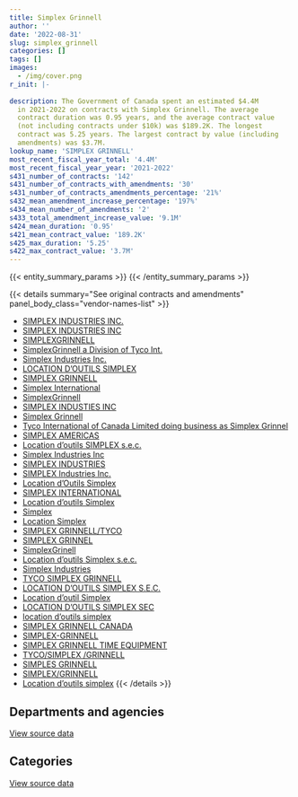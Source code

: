 ```yaml
---
title: Simplex Grinnell
author: ''
date: '2022-08-31'
slug: simplex_grinnell
categories: []
tags: []
images:
  - /img/cover.png
r_init: |-
  
description: The Government of Canada spent an estimated $4.4M
  in 2021-2022 on contracts with Simplex Grinnell. The average
  contract duration was 0.95 years, and the average contract value
  (not including contracts under $10k) was $189.2K. The longest
  contract was 5.25 years. The largest contract by value (including
  amendments) was $3.7M.
lookup_name: 'SIMPLEX GRINNELL'
most_recent_fiscal_year_total: '4.4M'
most_recent_fiscal_year_year: '2021-2022'
s431_number_of_contracts: '142'
s431_number_of_contracts_with_amendments: '30'
s431_number_of_contracts_amendments_percentage: '21%'
s432_mean_amendment_increase_percentage: '197%'
s434_mean_number_of_amendments: '2'
s433_total_amendment_increase_value: '9.1M'
s424_mean_duration: '0.95'
s421_mean_contract_value: '189.2K'
s425_max_duration: '5.25'
s422_max_contract_value: '3.7M'
---
```


<script src="/rmarkdown-libs/htmlwidgets/htmlwidgets.js"></script>
<link href="/rmarkdown-libs/datatables-css/datatables-crosstalk.css" rel="stylesheet" />
<script src="/rmarkdown-libs/datatables-binding/datatables.js"></script>
<script src="/rmarkdown-libs/jquery/jquery-3.6.0.min.js"></script>
<link href="/rmarkdown-libs/dt-core-bootstrap/css/dataTables.bootstrap.min.css" rel="stylesheet" />
<link href="/rmarkdown-libs/dt-core-bootstrap/css/dataTables.bootstrap.extra.css" rel="stylesheet" />
<script src="/rmarkdown-libs/dt-core-bootstrap/js/jquery.dataTables.min.js"></script>
<script src="/rmarkdown-libs/dt-core-bootstrap/js/dataTables.bootstrap.min.js"></script>
<link href="/rmarkdown-libs/crosstalk/css/crosstalk.min.css" rel="stylesheet" />
<script src="/rmarkdown-libs/crosstalk/js/crosstalk.min.js"></script>
<script src="/rmarkdown-libs/htmlwidgets/htmlwidgets.js"></script>
<link href="/rmarkdown-libs/datatables-css/datatables-crosstalk.css" rel="stylesheet" />
<script src="/rmarkdown-libs/datatables-binding/datatables.js"></script>
<script src="/rmarkdown-libs/jquery/jquery-3.6.0.min.js"></script>
<link href="/rmarkdown-libs/dt-core-bootstrap/css/dataTables.bootstrap.min.css" rel="stylesheet" />
<link href="/rmarkdown-libs/dt-core-bootstrap/css/dataTables.bootstrap.extra.css" rel="stylesheet" />
<script src="/rmarkdown-libs/dt-core-bootstrap/js/jquery.dataTables.min.js"></script>
<script src="/rmarkdown-libs/dt-core-bootstrap/js/dataTables.bootstrap.min.js"></script>
<link href="/rmarkdown-libs/crosstalk/css/crosstalk.min.css" rel="stylesheet" />
<script src="/rmarkdown-libs/crosstalk/js/crosstalk.min.js"></script>

{{< entity_summary_params >}}
{{< /entity_summary_params >}}

{{< details summary="See original contracts and amendments" panel_body_class="vendor-names-list" >}}
- [SIMPLEX INDUSTRIES INC.](https://search.open.canada.ca/en/ct/?sort=contract_value_f%20desc&page=1&search_text=%22SIMPLEX%20INDUSTRIES%20INC.%22)
- [SIMPLEX INDUSTRIES INC](https://search.open.canada.ca/en/ct/?sort=contract_value_f%20desc&page=1&search_text=%22SIMPLEX%20INDUSTRIES%20INC%22)
- [SIMPLEXGRINNELL](https://search.open.canada.ca/en/ct/?sort=contract_value_f%20desc&page=1&search_text=%22SIMPLEXGRINNELL%22)
- [SimplexGrinnell a Division of Tyco Int.](https://search.open.canada.ca/en/ct/?sort=contract_value_f%20desc&page=1&search_text=%22SimplexGrinnell%20a%20Division%20of%20Tyco%20Int.%22)
- [Simplex Industries Inc.](https://search.open.canada.ca/en/ct/?sort=contract_value_f%20desc&page=1&search_text=%22Simplex%20Industries%20Inc.%22)
- [LOCATION D’OUTILS SIMPLEX](https://search.open.canada.ca/en/ct/?sort=contract_value_f%20desc&page=1&search_text=%22LOCATION%20D%27OUTILS%20SIMPLEX%22)
- [SIMPLEX GRINNELL](https://search.open.canada.ca/en/ct/?sort=contract_value_f%20desc&page=1&search_text=%22SIMPLEX%20GRINNELL%22)
- [Simplex International](https://search.open.canada.ca/en/ct/?sort=contract_value_f%20desc&page=1&search_text=%22Simplex%20International%22)
- [SimplexGrinnell](https://search.open.canada.ca/en/ct/?sort=contract_value_f%20desc&page=1&search_text=%22SimplexGrinnell%22)
- [SIMPLEX INDUSTIES INC](https://search.open.canada.ca/en/ct/?sort=contract_value_f%20desc&page=1&search_text=%22SIMPLEX%20INDUSTIES%20INC%22)
- [Simplex Grinnell](https://search.open.canada.ca/en/ct/?sort=contract_value_f%20desc&page=1&search_text=%22Simplex%20Grinnell%22)
- [Tyco International of Canada Limited doing business as Simplex Grinnel](https://search.open.canada.ca/en/ct/?sort=contract_value_f%20desc&page=1&search_text=%22Tyco%20International%20of%20Canada%20Limited%20doing%20business%20as%20Simplex%20Grinnel%22)
- [SIMPLEX AMERICAS](https://search.open.canada.ca/en/ct/?sort=contract_value_f%20desc&page=1&search_text=%22SIMPLEX%20AMERICAS%22)
- [Location d’outils SIMPLEX s.e.c.](https://search.open.canada.ca/en/ct/?sort=contract_value_f%20desc&page=1&search_text=%22Location%20d%27outils%20SIMPLEX%20s.e.c.%22)
- [Simplex Industries Inc](https://search.open.canada.ca/en/ct/?sort=contract_value_f%20desc&page=1&search_text=%22Simplex%20Industries%20Inc%22)
- [SIMPLEX INDUSTRIES](https://search.open.canada.ca/en/ct/?sort=contract_value_f%20desc&page=1&search_text=%22SIMPLEX%20INDUSTRIES%22)
- [SIMPLEX Industries Inc.](https://search.open.canada.ca/en/ct/?sort=contract_value_f%20desc&page=1&search_text=%22SIMPLEX%20Industries%20Inc.%22)
- [Location d’Outils Simplex](https://search.open.canada.ca/en/ct/?sort=contract_value_f%20desc&page=1&search_text=%22Location%20d%27Outils%20Simplex%22)
- [SIMPLEX INTERNATIONAL](https://search.open.canada.ca/en/ct/?sort=contract_value_f%20desc&page=1&search_text=%22SIMPLEX%20INTERNATIONAL%22)
- [Location d’outils Simplex](https://search.open.canada.ca/en/ct/?sort=contract_value_f%20desc&page=1&search_text=%22Location%20d%27outils%20Simplex%22)
- [Simplex](https://search.open.canada.ca/en/ct/?sort=contract_value_f%20desc&page=1&search_text=%22Simplex%22)
- [Location Simplex](https://search.open.canada.ca/en/ct/?sort=contract_value_f%20desc&page=1&search_text=%22Location%20Simplex%22)
- [SIMPLEX GRINNELL/TYCO](https://search.open.canada.ca/en/ct/?sort=contract_value_f%20desc&page=1&search_text=%22SIMPLEX%20GRINNELL%2fTYCO%22)
- [SIMPLEX GRINNEL](https://search.open.canada.ca/en/ct/?sort=contract_value_f%20desc&page=1&search_text=%22SIMPLEX%20GRINNEL%22)
- [SimplexGrinell](https://search.open.canada.ca/en/ct/?sort=contract_value_f%20desc&page=1&search_text=%22SimplexGrinell%22)
- [Location d’outils Simplex s.e.c.](https://search.open.canada.ca/en/ct/?sort=contract_value_f%20desc&page=1&search_text=%22Location%20d%27outils%20Simplex%20s.e.c.%22)
- [Simplex Industries](https://search.open.canada.ca/en/ct/?sort=contract_value_f%20desc&page=1&search_text=%22Simplex%20Industries%22)
- [TYCO SIMPLEX GRINNELL](https://search.open.canada.ca/en/ct/?sort=contract_value_f%20desc&page=1&search_text=%22TYCO%20SIMPLEX%20GRINNELL%22)
- [LOCATION D’OUTILS SIMPLEX S.E.C.](https://search.open.canada.ca/en/ct/?sort=contract_value_f%20desc&page=1&search_text=%22LOCATION%20D%27OUTILS%20SIMPLEX%20S.E.C.%22)
- [Location d’outil Simplex](https://search.open.canada.ca/en/ct/?sort=contract_value_f%20desc&page=1&search_text=%22Location%20d%27outil%20Simplex%22)
- [LOCATION D’OUTILS SIMPLEX SEC](https://search.open.canada.ca/en/ct/?sort=contract_value_f%20desc&page=1&search_text=%22LOCATION%20D%27OUTILS%20SIMPLEX%20SEC%22)
- [location d’outils simplex](https://search.open.canada.ca/en/ct/?sort=contract_value_f%20desc&page=1&search_text=%22location%20d%27outils%20simplex%22)
- [SIMPLEX GRINNELL CANADA](https://search.open.canada.ca/en/ct/?sort=contract_value_f%20desc&page=1&search_text=%22SIMPLEX%20GRINNELL%20CANADA%22)
- [SIMPLEX-GRINNELL](https://search.open.canada.ca/en/ct/?sort=contract_value_f%20desc&page=1&search_text=%22SIMPLEX-GRINNELL%22)
- [SIMPLEX GRINNELL TIME EQUIPMENT](https://search.open.canada.ca/en/ct/?sort=contract_value_f%20desc&page=1&search_text=%22SIMPLEX%20GRINNELL%20TIME%20EQUIPMENT%22)
- [TYCO/SIMPLEX /GRINNELL](https://search.open.canada.ca/en/ct/?sort=contract_value_f%20desc&page=1&search_text=%22TYCO%2fSIMPLEX%20%2fGRINNELL%22)
- [SIMPLES GRINNELL](https://search.open.canada.ca/en/ct/?sort=contract_value_f%20desc&page=1&search_text=%22SIMPLES%20GRINNELL%22)
- [SIMPLEX/GRINNELL](https://search.open.canada.ca/en/ct/?sort=contract_value_f%20desc&page=1&search_text=%22SIMPLEX%2fGRINNELL%22)
- [Location d’outils simplex](https://search.open.canada.ca/en/ct/?sort=contract_value_f%20desc&page=1&search_text=%22Location%20d%27outils%20simplex%22)
{{< /details >}}

## Departments and agencies

<div id="htmlwidget-1" style="width:100%;height:auto;" class="datatables html-widget"></div>
<script type="application/json" data-for="htmlwidget-1">{"x":{"style":"bootstrap","filter":"none","vertical":false,"data":[["<a href=\"/departments/aafc-aac/\">Agriculture and Agri-Food Canada<\/a>","<a href=\"/departments/aandc-aadnc/\">Crown-Indigenous Relations and Northern Affairs Canada<\/a>","<a href=\"/departments/atssc-scdata/\">Administrative Tribunals Support Service of Canada<\/a>","<a href=\"/departments/cnsc-ccsn/\">Canadian Nuclear Safety Commission<\/a>","<a href=\"/departments/csps-efpc/\">Canada School of Public Service<\/a>","<a href=\"/departments/cta-otc/\">Canadian Transportation Agency<\/a>","<a href=\"/departments/dfatd-maecd/\">Global Affairs Canada<\/a>","<a href=\"/departments/dfo-mpo/\">Fisheries and Oceans Canada<\/a>","<a href=\"/departments/dnd-mdn/\">National Defence<\/a>","<a href=\"/departments/elections/\">Elections Canada<\/a>","<a href=\"/departments/esdc-edsc/\">Employment and Social Development Canada<\/a>","<a href=\"/departments/hc-sc/\">Health Canada<\/a>","<a href=\"/departments/ic/\">Innovation, Science and Economic Development Canada<\/a>","<a href=\"/departments/infc/\">Infrastructure Canada<\/a>","<a href=\"/departments/isc-sac/\">Indigenous Services Canada<\/a>","<a href=\"/departments/jus/\">Department of Justice Canada<\/a>","<a href=\"/departments/lac-bac/\">Library and Archives Canada<\/a>","<a href=\"/departments/nrcan-rncan/\">Natural Resources Canada<\/a>","<a href=\"/departments/nserc-crsng/\">Natural Sciences and Engineering Research Council of Canada<\/a>","<a href=\"/departments/oag-bvg/\">Office of the Auditor General of Canada<\/a>","<a href=\"/departments/pc/\">Parks Canada<\/a>","<a href=\"/departments/pch/\">Canadian Heritage<\/a>","<a href=\"/departments/pco-bcp/\">Privy Council Office<\/a>","<a href=\"/departments/ps-sp/\">Public Safety Canada<\/a>","<a href=\"/departments/pwgsc-tpsgc/\">Public Services and Procurement Canada<\/a>","<a href=\"/departments/ssc-spc/\">Shared Services Canada<\/a>","<a href=\"/departments/tc/\">Transport Canada<\/a>"],[201030.53,77735.18,128227.03,56553.25,62531.9,22351.14,14162.32,23368.35,null,null,1448794.31,254918.86,375641.53,99654.25,60172.17,null,null,282500,22140.66,null,21608.05,58758.25,179287.33,16863.61,423992.55,296186.21,84814.41],[222476.03,40960.46,null,84489.58,31351.61,null,152816.16,null,9775.01,48743.65,1725216.68,148554.28,374424.37,99927.27,null,2871.82,null,null,28556.16,24860,32140.04,37065.76,165960.26,8030.29,331938.98,349504.23,84488.7],[297080.53,null,null,97568.82,null,null,null,null,null,163436.25,1992211.63,217489.97,312107.35,126268.13,null,18803.56,null,null,36571.92,null,null,29547.95,165506.81,null,4996.85,348549.3,95180.17],[325666.47,null,null,97568.82,null,null,null,null,38911.36,8453.1,2056594.3,307259.15,312107.35,107934.08,null,null,12797.76,null,136463.92,null,null,37712.82,165506.81,null,2094.57,742265.34,90151.4]],"container":"<table class=\"table table-striped table-hover row-border order-column display\">\n  <thead>\n    <tr>\n      <th>Department<\/th>\n      <th>2018-2019<\/th>\n      <th>2019-2020<\/th>\n      <th>2020-2021<\/th>\n      <th>2021-2022<\/th>\n    <\/tr>\n  <\/thead>\n<\/table>","options":{"order":[[4,"desc"]],"pageLength":10,"autoWidth":true,"columnDefs":[{"targets":1,"render":"function(data, type, row, meta) {\n    return type !== 'display' ? data : DTWidget.formatCurrency(data, \"$\", 2, 3, \",\", \".\", true, null);\n  }"},{"targets":2,"render":"function(data, type, row, meta) {\n    return type !== 'display' ? data : DTWidget.formatCurrency(data, \"$\", 2, 3, \",\", \".\", true, null);\n  }"},{"targets":3,"render":"function(data, type, row, meta) {\n    return type !== 'display' ? data : DTWidget.formatCurrency(data, \"$\", 2, 3, \",\", \".\", true, null);\n  }"},{"targets":4,"render":"function(data, type, row, meta) {\n    return type !== 'display' ? data : DTWidget.formatCurrency(data, \"$\", 2, 3, \",\", \".\", true, null);\n  }"},{"width":"16%","targets":[1,2,3,4]},{"className":"dt-right","targets":[1,2,3,4]}],"orderClasses":false}},"evals":["options.columnDefs.0.render","options.columnDefs.1.render","options.columnDefs.2.render","options.columnDefs.3.render"],"jsHooks":[]}</script>
<p class="text-right">
<a href="https://github.com/GoC-Spending/contracts-data/tree/main/data/out/vendors/simplex_grinnell/summary_by_fiscal_year_by_department.csv" class="source-data-link btn btn-link">View source data</a>
</p>

## Categories

<div id="htmlwidget-2" style="width:100%;height:auto;" class="datatables html-widget"></div>
<script type="application/json" data-for="htmlwidget-2">{"x":{"style":"bootstrap","filter":"none","vertical":false,"data":[["<a href=\"/categories/facilities_and_construction/\">Facilities and construction<\/a>","<a href=\"/categories/office_management/\">Office management<\/a>","<a href=\"/categories/defence/\">Defence<\/a>","<a href=\"/categories/professional_services/\">Professional services<\/a>","<a href=\"/categories/information_technology/\">Information technology<\/a>","<a href=\"/categories/transportation_and_logistics/\">Transportation and logistics<\/a>","<a href=\"/categories/industrial_products_and_services/\">Industrial products and services<\/a>","<a href=\"/categories/travel/\">Travel<\/a>","<a href=\"/categories/human_capital/\">Human capital<\/a>"],[375641.53,197504.23,null,2144280.56,259740.85,926581.78,22140.66,282500,2902.28],[374424.37,124719.09,null,2591661.55,349504.23,549056.55,9775.01,null,5010.54],[312107.35,29547.95,null,2973824.26,348549.3,236293.53,null,null,4996.85],[340693.29,37712.82,38911.36,2972550.72,59205.63,978096.77,null,12222.08,2094.57]],"container":"<table class=\"table table-striped table-hover row-border order-column display\">\n  <thead>\n    <tr>\n      <th>Category<\/th>\n      <th>2018-2019<\/th>\n      <th>2019-2020<\/th>\n      <th>2020-2021<\/th>\n      <th>2021-2022<\/th>\n    <\/tr>\n  <\/thead>\n<\/table>","options":{"order":[[4,"desc"]],"dom":"t","pageLength":30,"autoWidth":true,"columnDefs":[{"targets":1,"render":"function(data, type, row, meta) {\n    return type !== 'display' ? data : DTWidget.formatCurrency(data, \"$\", 2, 3, \",\", \".\", true, null);\n  }"},{"targets":2,"render":"function(data, type, row, meta) {\n    return type !== 'display' ? data : DTWidget.formatCurrency(data, \"$\", 2, 3, \",\", \".\", true, null);\n  }"},{"targets":3,"render":"function(data, type, row, meta) {\n    return type !== 'display' ? data : DTWidget.formatCurrency(data, \"$\", 2, 3, \",\", \".\", true, null);\n  }"},{"targets":4,"render":"function(data, type, row, meta) {\n    return type !== 'display' ? data : DTWidget.formatCurrency(data, \"$\", 2, 3, \",\", \".\", true, null);\n  }"},{"width":"16%","targets":[1,2,3,4]},{"className":"dt-right","targets":[1,2,3,4]}],"orderClasses":false,"lengthMenu":[10,25,30,50,100]}},"evals":["options.columnDefs.0.render","options.columnDefs.1.render","options.columnDefs.2.render","options.columnDefs.3.render"],"jsHooks":[]}</script>
<p class="text-right">
<a href="https://github.com/GoC-Spending/contracts-data/tree/main/data/out/vendors/simplex_grinnell/summary_by_fiscal_year_by_category.csv" class="source-data-link btn btn-link">View source data</a>
</p>
